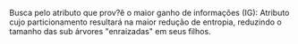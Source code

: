 
Busca pelo atributo que prov?ê o maior ganho de informações (IG): Atributo cujo particionamento resultará na maior redução de entropia, reduzindo o tamanho das sub árvores "enraizadas" em seus filhos.


